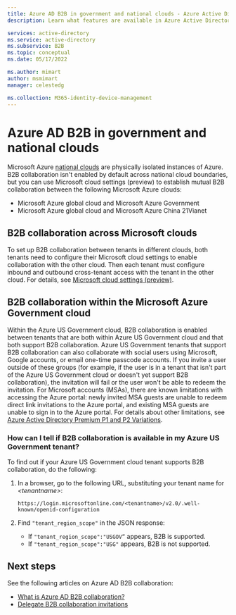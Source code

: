 ```yaml
---
title: Azure AD B2B in government and national clouds - Azure Active Directory
description: Learn what features are available in Azure Active Directory B2B collaboration in US Government and national clouds 

services: active-directory
ms.service: active-directory
ms.subservice: B2B
ms.topic: conceptual
ms.date: 05/17/2022

ms.author: mimart
author: msmimart
manager: celestedg

ms.collection: M365-identity-device-management
---
```


# Azure AD B2B in government and national clouds

Microsoft Azure [national clouds](../develop/authentication-national-cloud.md) are physically isolated instances of Azure. B2B collaboration isn't enabled by default across national cloud boundaries, but you can use Microsoft cloud settings (preview) to establish mutual B2B collaboration between the following Microsoft Azure clouds:

- Microsoft Azure global cloud and Microsoft Azure Government
- Microsoft Azure global cloud and Microsoft Azure China 21Vianet

## B2B collaboration across Microsoft clouds

To set up B2B collaboration between tenants in different clouds, both tenants need to configure their Microsoft cloud settings to enable collaboration with the other cloud. Then each tenant must configure inbound and outbound cross-tenant access with the tenant in the other cloud. For details, see [Microsoft cloud settings (preview)](cross-cloud-settings.md).

## B2B collaboration within the Microsoft Azure Government cloud

Within the Azure US Government cloud, B2B collaboration is enabled between tenants that are both within Azure US Government cloud and that both support B2B collaboration. Azure US Government tenants that support B2B collaboration can also collaborate with social users using Microsoft, Google accounts, or email one-time passcode accounts. If you invite a user outside of these groups (for example, if the user is in a tenant that isn't part of the Azure US Government cloud or doesn't yet support B2B collaboration), the invitation will fail or the user won't be able to redeem the invitation. For Microsoft accounts (MSAs), there are known limitations with accessing the Azure portal: newly invited MSA guests are unable to redeem direct link invitations to the Azure portal, and existing MSA guests are unable to sign in to the Azure portal. For details about other limitations, see [Azure Active Directory Premium P1 and P2 Variations](../../azure-government/compare-azure-government-global-azure.md#azure-active-directory-premium-p1-and-p2).

### How can I tell if B2B collaboration is available in my Azure US Government tenant?
To find out if your Azure US Government cloud tenant supports B2B collaboration, do the following:

1. In a browser, go to the following URL, substituting your tenant name for *&lt;tenantname&gt;*:

   `https://login.microsoftonline.com/<tenantname>/v2.0/.well-known/openid-configuration`

2. Find `"tenant_region_scope"` in the JSON response:

   - If `"tenant_region_scope":"USGOV”` appears, B2B is supported.
   - If `"tenant_region_scope":"USG"` appears, B2B is not supported.

## Next steps

See the following articles on Azure AD B2B collaboration:

- [What is Azure AD B2B collaboration?](what-is-b2b.md)
- [Delegate B2B collaboration invitations](external-collaboration-settings-configure.md)